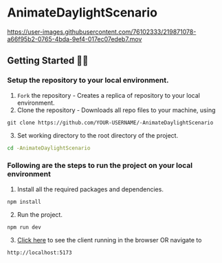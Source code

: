 # AnimateDaylightScenario

https://user-images.githubusercontent.com/76102333/219871078-a66f95b2-0765-4bda-9ef4-017ec07edeb7.mov



##  Getting Started 👨‍💻
### Setup the repository to your local environment.

1. `Fork` the repository  - Creates a replica of repository to your local environment.
2. Clone the repository - Downloads all repo files to your machine, using
  ```git
  git clone https://github.com/YOUR-USERNAME/-AnimateDaylightScenario
  ```
   
3. Set working directory to the root directory of the project.
  ```sh
  cd -AnimateDaylightScenario
  ```

### Following are the steps to run the project on your local environment

1. Install all the required packages and dependencies.
  ```node
  npm install
  ```
  
2. Run the project.
  ```node
  npm run dev
  ```
  
3. [Click here](http://localhost:5173) to see the client running in the browser OR navigate to
  ```text
  http://localhost:5173
  ```
